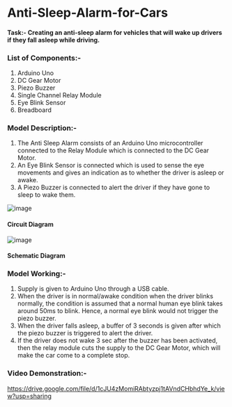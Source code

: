 # Anti-Sleep-Alarm-for-Cars
#### Task:- Creating an anti-sleep alarm for vehicles that will wake up drivers if they fall asleep while driving.

### List of Components:-
1. Arduino Uno
2. DC Gear Motor
3. Piezo Buzzer
4. Single Channel Relay Module
5. Eye Blink Sensor
6. Breadboard

### Model Description:-
1. The Anti Sleep Alarm consists of an Arduino Uno microcontroller connected to the Relay Module which is connected to the DC Gear Motor.
2. An Eye Blink Sensor is connected which is used to sense the eye movements and gives an indication as to whether the driver is asleep or awake.
3. A Piezo Buzzer is connected to alert the driver if they have gone to sleep to wake them.

![image](https://github.com/Sghosh32/Anti-Sleep-Alarm-for-Cars/assets/89793505/96981eb3-ffb7-4719-953c-6f5881ca4610)
#### Circuit Diagram

![image](https://github.com/Sghosh32/Anti-Sleep-Alarm-for-Cars/assets/89793505/71296f6b-e6e4-48d1-be16-4ac0f58fb6c5)
#### Schematic Diagram

### Model Working:-
1. Supply is given to Arduino Uno through a USB cable.
2. When the driver is in normal/awake condition when the driver blinks normally, the condition is assumed that a normal human eye blink takes around 50ms to blink. Hence, a normal eye blink would not trigger the piezo buzzer.
3. When the driver falls asleep, a buffer of 3 seconds is given after which the piezo buzzer is triggered to alert the driver.
4. If the driver does not wake 3 sec after the buzzer has been activated, then the relay module cuts the supply to the DC Gear Motor, which will make the car come to a complete stop.

### Video Demonstration:-
https://drive.google.com/file/d/1cJU4zMomiRAbtyzpj1tAVndCHbhdYe_k/view?usp=sharing 
